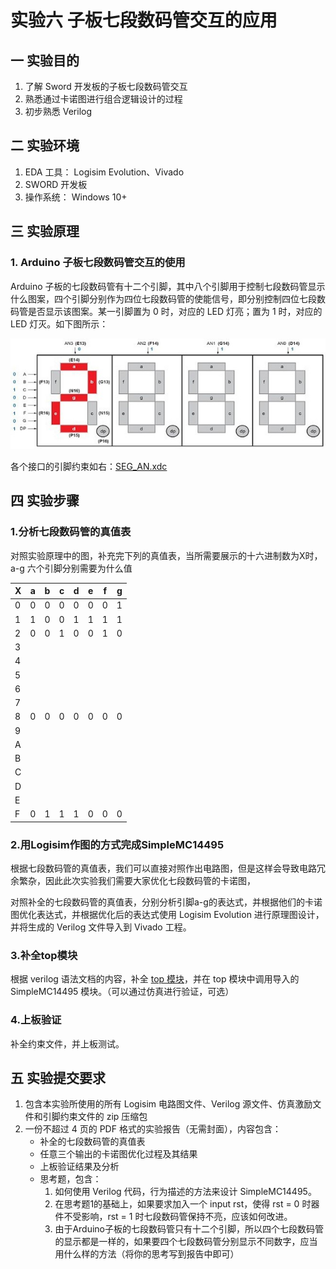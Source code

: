 # 实验六  子板七段数码管交互的应用

## 一    实验目的

1. 了解 Sword 开发板的子板七段数码管交互
2. 熟悉通过卡诺图进行组合逻辑设计的过程
3. 初步熟悉 Verilog 

## 二    实验环境

1. EDA 工具： Logisim Evolution、Vivado
2. SWORD 开发板
3. 操作系统： Windows 10+

## 三    实验原理

### 1. Arduino 子板七段数码管交互的使用

Arduino 子板的七段数码管有十二个引脚，其中八个引脚用于控制七段数码管显示什么图案，四个引脚分别作为四位七段数码管的使能信号，即分别控制四位七段数码管是否显示该图案。某一引脚置为 0 时，对应的 LED 灯亮；置为 1 时，对应的 LED 灯灭。如下图所示：

![子板七段数码管引脚示意图](img/lab6/1.jpg)

各个接口的引脚约束如右：[SEG_AN.xdc](SEG_AN.xdc)



## 四    实验步骤

### 1.分析七段数码管的真值表

对照实验原理中的图，补充完下列的真值表，当所需要展示的十六进制数为X时，a-g 六个引脚分别需要为什么值

| X    | a    | b    | c    | d    | e    | f    | g    |
| ---- | ---- | ---- | ---- | ---- | ---- | ---- | ---- |
| 0    | 0    | 0    | 0    | 0    | 0    | 0    | 1    |
| 1    | 1    | 0    | 0    | 1    | 1    | 1    | 1    |
| 2    | 0    | 0    | 1    | 0    | 0    | 1    | 0    |
| 3    |      |      |      |      |      |      |      |
| 4    |      |      |      |      |      |      |      |
| 5    |      |      |      |      |      |      |      |
| 6    |      |      |      |      |      |      |      |
| 7    |      |      |      |      |      |      |      |
| 8    | 0    | 0    | 0    | 0    | 0    | 0    | 0    |
| 9    |      |      |      |      |      |      |      |
| A    |      |      |      |      |      |      |      |
| B    |      |      |      |      |      |      |      |
| C    |      |      |      |      |      |      |      |
| D    |      |      |      |      |      |      |      |
| E    |      |      |      |      |      |      |      |
| F    | 0    | 1    | 1    | 1    | 0    | 0    | 0    |

### 2.用Logisim作图的方式完成SimpleMC14495

根据七段数码管的真值表，我们可以直接对照作出电路图，但是这样会导致电路冗余繁杂，因此此次实验我们需要大家优化七段数码管的卡诺图，

对照补全的七段数码管的真值表，分别分析引脚a-g的表达式，并根据他们的卡诺图优化表达式，并根据优化后的表达式使用 Logisim Evolution 进行原理图设计，并将生成的 Verilog 文件导入到 Vivado 工程。

### 3.补全top模块

根据 verilog 语法文档的内容，补全 [top 模块](top6.v)，并在 top 模块中调用导入的 SimpleMC14495 模块。（可以通过仿真进行验证，可选）

### 4.上板验证

补全约束文件，并上板测试。

## 五    实验提交要求
1. 包含本实验所使用的所有 Logisim 电路图文件、Verilog 源文件、仿真激励文件和引脚约束文件的 zip 压缩包
2. 一份不超过 4 页的 PDF 格式的实验报告（无需封面），内容包含：
    - 补全的七段数码管的真值表
    - 任意三个输出的卡诺图优化过程及其结果
    - 上板验证结果及分析
    - 思考题，包含：
        1. 如何使用 Verilog 代码，行为描述的方法来设计 SimpleMC14495。
        2. 在思考题1的基础上，如果要求加入一个 input rst，使得 rst = 0 时器件不受影响，rst = 1 时七段数码管保持不亮，应该如何改进。
        3. 由于Arduino子板的七段数码管只有十二个引脚，所以四个七段数码管的显示都是一样的，如果要四个七段数码管分别显示不同数字，应当用什么样的方法（将你的思考写到报告中即可）

